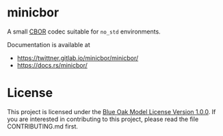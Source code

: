 # minicbor

A small [CBOR][1] codec suitable for `no_std` environments.

Documentation is available at

- <https://twittner.gitlab.io/minicbor/minicbor/>
- <https://docs.rs/minicbor/>

# License

This project is licensed under the [Blue Oak Model License Version 1.0.0][2].
If you are interested in contributing to this project, please read the file
CONTRIBUTING.md first.

[1]: https://tools.ietf.org/html/rfc7049
[2]: https://blueoakcouncil.org/license/1.0.0
